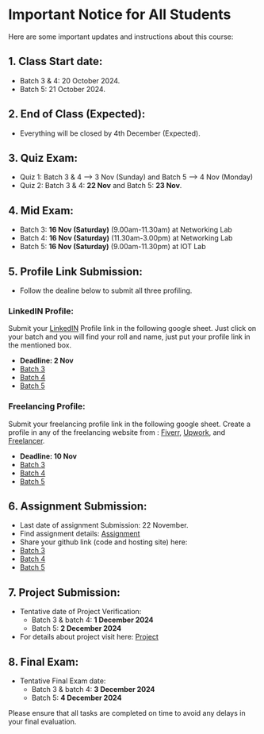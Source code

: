 # Important Notice for All Students

Here are some important updates and instructions about this course:

 ## 1. Class Start date:
- Batch 3 & 4: 20 October 2024.
- Batch 5: 21 October 2024.

 ## 2. End of Class (Expected):
- Everything will be closed by 4th December (Expected).

## 3. Quiz Exam:
- Quiz 1: Batch 3 & 4 --> 3 Nov (Sunday) and Batch 5 --> 4 Nov (Monday)
- Quiz 2: Batch 3 & 4: **22 Nov** and Batch 5: **23 Nov**.

## 4. Mid Exam:
- Batch 3: **16 Nov (Saturday)** (9.00am-11.30am) at Networking Lab 
- Batch 4: **16 Nov (Saturday)** (11.30am-3.00pm) at Networking Lab 
- Batch 5: **16 Nov (Saturday)** (9.00am-11.30pm) at IOT Lab 



## 5. Profile Link Submission:
- Follow the dealine below to submit all three profiling.
### LinkedIN Profile:
Submit your [LinkedIN](https://bd.linkedin.com/) Profile link in the following google sheet. Just click on your batch and you will find your roll and name, just put your profile link in the mentioned box.

- **Deadline: 2 Nov**
- [Batch 3](https://docs.google.com/spreadsheets/d/1gZHqi03ZhgSW1Vn_4_u8ap3qVJ_fYK2AuFGBNTzK8iA/edit?gid=0#gid=0)
- [Batch 4](https://docs.google.com/spreadsheets/d/15Dmqgy7DNxgMjykcA4DSoymebDst0VEbUIWyozsGilc/edit?gid=0#gid=0)
- [Batch 5](https://docs.google.com/spreadsheets/d/1ibD8BX21qKNeBkOpJrVnCdIsSxr1y9sSl8WFGBYw5ew/edit?gid=0#gid=0)

### Freelancing Profile:
Submit your freelancing profile link in the following google sheet. Create a profile in any of the freelancing website from : [Fiverr](https://www.fiverr.com/),  [Upwork](https://www.upwork.com/), and [Freelancer](https://www.freelancer.com/?gad_source=1&gclid=EAIaIQobChMI8ZHJzaydiQMVUhCDAx3wchg-EAAYASAAEgJbXPD_BwE&ft_prog=ABL&ft_prog_id=617725303593).

- **Deadline: 10 Nov**
- [Batch 3](https://docs.google.com/spreadsheets/d/1gZHqi03ZhgSW1Vn_4_u8ap3qVJ_fYK2AuFGBNTzK8iA/edit?gid=1801487781#gid=1801487781)
- [Batch 4](https://docs.google.com/spreadsheets/d/15Dmqgy7DNxgMjykcA4DSoymebDst0VEbUIWyozsGilc/edit?gid=1801487781#gid=1801487781)
- [Batch 5](https://docs.google.com/spreadsheets/d/1ibD8BX21qKNeBkOpJrVnCdIsSxr1y9sSl8WFGBYw5ew/edit?gid=1801487781#gid=1801487781)


## 6. Assignment Submission:
- Last date of assignment Submission: 22 November.
- Find assignment details: [Assignment](https://github.com/samsuddoha/Web-Design-P3/tree/main/Assignment)
- Share your github link (code and hosting site) here: 
- [Batch 3](https://docs.google.com/spreadsheets/d/1gZHqi03ZhgSW1Vn_4_u8ap3qVJ_fYK2AuFGBNTzK8iA/edit?gid=554855209#gid=554855209)
- [Batch 4](https://docs.google.com/spreadsheets/d/15Dmqgy7DNxgMjykcA4DSoymebDst0VEbUIWyozsGilc/edit?gid=554855209#gid=554855209)
- [Batch 5](https://docs.google.com/spreadsheets/d/1ibD8BX21qKNeBkOpJrVnCdIsSxr1y9sSl8WFGBYw5ew/edit?gid=554855209#gid=554855209)

## 7. Project Submission:
- Tentative date of Project Verification: 
    - Batch 3 & batch 4: **1 December 2024**
    - Batch 5: **2 December 2024**
- For details about project visit here: [Project](https://github.com/samsuddoha/Web-Design-P3/blob/main/Project.md) 


## 8. Final Exam:
- Tentative Final Exam date: 
    - Batch 3 & batch 4: **3 December 2024**
    - Batch 5: **4 December 2024**

Please ensure that all tasks are completed on time to avoid any delays in your final evaluation.